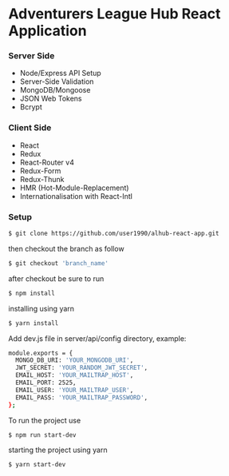 # Adventurers League Hub React Application

### Server Side

* Node/Express API Setup
* Server-Side Validation
* MongoDB/Mongoose
* JSON Web Tokens
* Bcrypt

### Client Side

* React
* Redux
* React-Router v4
* Redux-Form
* Redux-Thunk
* HMR (Hot-Module-Replacement)
* Internationalisation with React-Intl

### Setup

```bash
$ git clone https://github.com/user1990/alhub-react-app.git
```

then checkout the branch as follow

```bash
$ git checkout 'branch_name'
```

after checkout be sure to run

```bash
$ npm install
```

installing using yarn

```bash
$ yarn install
```

Add dev.js file in server/api/config directory, example:

```bash
module.exports = {
  MONGO_DB_URI: 'YOUR_MONGODB_URI',
  JWT_SECRET: 'YOUR_RANDOM_JWT_SECRET',
  EMAIL_HOST: 'YOUR_MAILTRAP_HOST',
  EMAIL_PORT: 2525,
  EMAIL_USER: 'YOUR_MAILTRAP_USER',
  EMAIL_PASS: 'YOUR_MAILTRAP_PASSWORD',
};
```

To run the project use

```bash
$ npm run start-dev
```

starting the project using yarn

```bash
$ yarn start-dev
```

